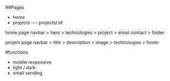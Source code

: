##Pages

- home
- projects
  --- projects/:id

home page
navbar > hero > technologies > project > email contact > footer

project page
navbar > title > description > image > technologies > footer

#functions

- mobile responsive
- light / dark
- email sending
